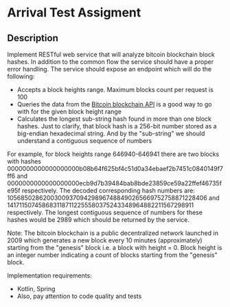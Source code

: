 # Arrival Test Assigment

## Description

Implement RESTful web service that will analyze bitcoin blockchain block hashes. In addition to the common 
flow the service should have a proper error handling.
The service should expose an endpoint which will do the following:

- Accepts a block heights range. Maximum blocks count per request is 100
- Queries the data from the [Bitcoin blockchain API](https://btc.com/api-doc#Block) is a good way to go with for the given block height range
- Calculates the longest sub-string hash found in more than one block hashes. Just to clarify, 
  that block hash is a 256-bit number stored as a big-endian hexadecimal string. And by the "sub-string" we should understand a contiguous sequence of numbers

For example, for block heights range 646940-646941 there are two blocks with hashes 0000000000000000000b08b64f625bf4c51d0a34ebaef2b7451c0840149f7ff6 
and 0000000000000000000ecb9d7b39484bab8bde23859ce59a22ffef46735fe95f respectively.
The decoded corresponding hash numbers are: 1056850286200300937094298967488490265669752758871228406 
and 1417115074586831187112255580375243348964882211567298911 respectively.
The longest contiguous sequence of numbers for these hashes would be 2989 which should be returned by the service.

Note:
The bitcoin blockchain is a public decentralized network launched in 2009 which generates a new block every 10 minutes (approximately) 
starting from the "genesis" block i.e. a block with height = 0.
Block height is an integer number indicating a count of blocks starting from the "genesis" block.

Implementation requirements:
- Kotlin, Spring
- Also, pay attention to code quality and tests